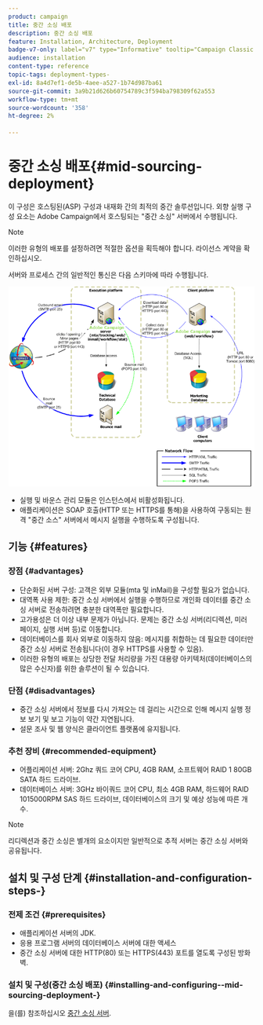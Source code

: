 ```yaml
---
product: campaign
title: 중간 소싱 배포
description: 중간 소싱 배포
feature: Installation, Architecture, Deployment
badge-v7-only: label="v7" type="Informative" tooltip="Campaign Classic v7에만 적용됩니다."
audience: installation
content-type: reference
topic-tags: deployment-types-
exl-id: 8a4d7ef1-de5b-4aee-a527-1b74d987ba61
source-git-commit: 3a9b21d626b60754789c3f594ba798309f62a553
workflow-type: tm+mt
source-wordcount: '358'
ht-degree: 2%

---
```


# 중간 소싱 배포{#mid-sourcing-deployment}



이 구성은 호스팅된(ASP) 구성과 내재화 간의 최적의 중간 솔루션입니다. 외향 실행 구성 요소는 Adobe Campaign에서 호스팅되는 &quot;중간 소싱&quot; 서버에서 수행됩니다.

>[!NOTE]
>
>이러한 유형의 배포를 설정하려면 적절한 옵션을 획득해야 합니다. 라이선스 계약을 확인하십시오.

서버와 프로세스 간의 일반적인 통신은 다음 스키마에 따라 수행됩니다.

![](assets/s_ncs_install_midsourcing.png)

* 실행 및 바운스 관리 모듈은 인스턴스에서 비활성화됩니다.
* 애플리케이션은 SOAP 호출(HTTP 또는 HTTPS를 통해)을 사용하여 구동되는 원격 &quot;중간 소스&quot; 서버에서 메시지 실행을 수행하도록 구성됩니다.

## 기능 {#features}

### 장점 {#advantages}

* 단순화된 서버 구성: 고객은 외부 모듈(mta 및 inMail)을 구성할 필요가 없습니다.
* 대역폭 사용 제한: 중간 소싱 서버에서 실행을 수행하므로 개인화 데이터를 중간 소싱 서버로 전송하려면 충분한 대역폭만 필요합니다.
* 고가용성은 더 이상 내부 문제가 아닙니다. 문제는 중간 소싱 서버(리디렉션, 미러 페이지, 실행 서버 등)로 이동합니다.
* 데이터베이스를 회사 외부로 이동하지 않음: 메시지를 취합하는 데 필요한 데이터만 중간 소싱 서버로 전송됩니다(이 경우 HTTPS를 사용할 수 있음).
* 이러한 유형의 배포는 상당한 전달 처리량을 가진 대용량 아키텍처(데이터베이스의 많은 수신자)를 위한 솔루션이 될 수 있습니다.

### 단점 {#disadvantages}

* 중간 소싱 서버에서 정보를 다시 가져오는 데 걸리는 시간으로 인해 메시지 실행 정보 보기 및 보고 기능이 약간 지연됩니다.
* 설문 조사 및 웹 양식은 클라이언트 플랫폼에 유지됩니다.

### 추천 장비 {#recommended-equipment}

* 어플리케이션 서버: 2Ghz 쿼드 코어 CPU, 4GB RAM, 소프트웨어 RAID 1 80GB SATA 하드 드라이브.
* 데이터베이스 서버: 3GHz 바이쿼드 코어 CPU, 최소 4GB RAM, 하드웨어 RAID 1015000RPM SAS 하드 드라이브, 데이터베이스의 크기 및 예상 성능에 따른 개수.

>[!NOTE]
>
>리디렉션과 중간 소싱은 별개의 요소이지만 일반적으로 추적 서버는 중간 소싱 서버와 공유됩니다.

## 설치 및 구성 단계 {#installation-and-configuration-steps-}

### 전제 조건 {#prerequisites}

* 애플리케이션 서버의 JDK.
* 응용 프로그램 서버의 데이터베이스 서버에 대한 액세스
* 중간 소싱 서버에 대한 HTTP(80) 또는 HTTPS(443) 포트를 열도록 구성된 방화벽.

### 설치 및 구성(중간 소싱 배포) {#installing-and-configuring--mid-sourcing-deployment-}

을(를) 참조하십시오 [중간 소싱 서버](../../installation/using/mid-sourcing-server.md).
